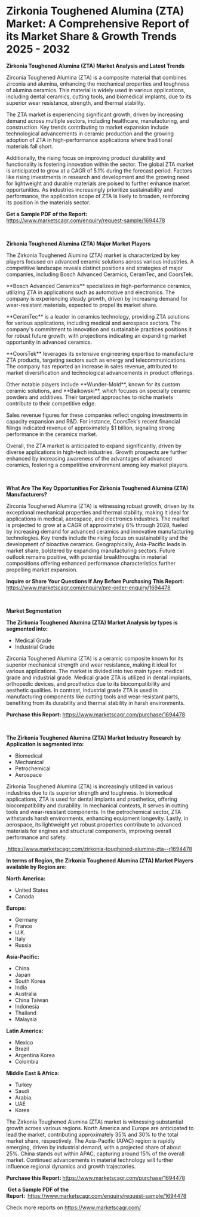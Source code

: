 <p><h1>Zirkonia Toughened Alumina (ZTA) Market: A Comprehensive Report of its Market Share & Growth Trends 2025 - 2032</h1></p><p><strong>Zirkonia Toughened Alumina (ZTA) Market Analysis and Latest Trends</strong></p>
<p><p>Zirconia Toughened Alumina (ZTA) is a composite material that combines zirconia and alumina, enhancing the mechanical properties and toughness of alumina ceramics. This material is widely used in various applications, including dental ceramics, cutting tools, and biomedical implants, due to its superior wear resistance, strength, and thermal stability.</p><p>The ZTA market is experiencing significant growth, driven by increasing demand across multiple sectors, including healthcare, manufacturing, and construction. Key trends contributing to market expansion include technological advancements in ceramic production and the growing adoption of ZTA in high-performance applications where traditional materials fall short. </p><p>Additionally, the rising focus on improving product durability and functionality is fostering innovation within the sector. The global ZTA market is anticipated to grow at a CAGR of 5.1% during the forecast period. Factors like rising investments in research and development and the growing need for lightweight and durable materials are poised to further enhance market opportunities. As industries increasingly prioritize sustainability and performance, the application scope of ZTA is likely to broaden, reinforcing its position in the materials sector.</p></p>
<p><strong>Get a Sample PDF of the Report:&nbsp;</strong> <a href="https://www.marketscagr.com/enquiry/request-sample/1694478?utm_campaign=2637&utm_medium=2&utm_source=Github&utm_content=ia&utm_term=24032025&utm_id=zirkonia-toughened-alumina-zta">https://www.marketscagr.com/enquiry/request-sample/1694478</a></p>
<p>&nbsp;</p>
<p><strong>Zirkonia Toughened Alumina (ZTA) Major Market Players</strong></p>
<p><p>The Zirkonia Toughened Alumina (ZTA) market is characterized by key players focused on advanced ceramic solutions across various industries. A competitive landscape reveals distinct positions and strategies of major companies, including Bosch Advanced Ceramics, CeramTec, and CoorsTek.</p><p>**Bosch Advanced Ceramics** specializes in high-performance ceramics, utilizing ZTA in applications such as automotive and electronics. The company is experiencing steady growth, driven by increasing demand for wear-resistant materials, expected to propel its market share.</p><p>**CeramTec** is a leader in ceramics technology, providing ZTA solutions for various applications, including medical and aerospace sectors. The company's commitment to innovation and sustainable practices positions it for robust future growth, with projections indicating an expanding market opportunity in advanced ceramics.</p><p>**CoorsTek** leverages its extensive engineering expertise to manufacture ZTA products, targeting sectors such as energy and telecommunications. The company has reported an increase in sales revenue, attributed to market diversification and technological advancements in product offerings.</p><p>Other notable players include **Wunder-Mold**, known for its custom ceramic solutions, and **Baikowski**, which focuses on specialty ceramic powders and additives. Their targeted approaches to niche markets contribute to their competitive edge.</p><p>Sales revenue figures for these companies reflect ongoing investments in capacity expansion and R&D. For instance, CoorsTek's recent financial filings indicated revenue of approximately $1 billion, signaling strong performance in the ceramics market.</p><p>Overall, the ZTA market is anticipated to expand significantly, driven by diverse applications in high-tech industries. Growth prospects are further enhanced by increasing awareness of the advantages of advanced ceramics, fostering a competitive environment among key market players.</p></p>
<p>&nbsp;</p>
<p><strong>What Are The Key Opportunities For Zirkonia Toughened Alumina (ZTA) Manufacturers?</strong></p>
<p><p>Zirconia Toughened Alumina (ZTA) is witnessing robust growth, driven by its exceptional mechanical properties and thermal stability, making it ideal for applications in medical, aerospace, and electronics industries. The market is projected to grow at a CAGR of approximately 6% through 2028, fueled by increasing demand for advanced ceramics and innovative manufacturing technologies. Key trends include the rising focus on sustainability and the development of bioactive ceramics. Geographically, Asia-Pacific leads in market share, bolstered by expanding manufacturing sectors. Future outlook remains positive, with potential breakthroughs in material compositions offering enhanced performance characteristics further propelling market expansion.</p></p>
<p><strong>Inquire or Share Your Questions If Any Before Purchasing This Report:</strong> <a href="https://www.marketscagr.com/enquiry/pre-order-enquiry/1694478?utm_campaign=2637&utm_medium=2&utm_source=Github&utm_content=ia&utm_term=24032025&utm_id=zirkonia-toughened-alumina-zta">https://www.marketscagr.com/enquiry/pre-order-enquiry/1694478</a></p>
<p>&nbsp;</p>
<p><strong>Market Segmentation</strong></p>
<p><strong>The Zirkonia Toughened Alumina (ZTA) Market Analysis by types is segmented into:</strong></p>
<p><ul><li>Medical Grade</li><li>Industrial Grade</li></ul></p>
<p><p>Zirconia Toughened Alumina (ZTA) is a ceramic composite known for its superior mechanical strength and wear resistance, making it ideal for various applications. The market is divided into two main types: medical grade and industrial grade. Medical grade ZTA is utilized in dental implants, orthopedic devices, and prosthetics due to its biocompatibility and aesthetic qualities. In contrast, industrial grade ZTA is used in manufacturing components like cutting tools and wear-resistant parts, benefiting from its durability and thermal stability in harsh environments.</p></p>
<p><strong>Purchase this Report:&nbsp;</strong><a href="https://www.marketscagr.com/purchase/1694478?utm_campaign=2637&utm_medium=2&utm_source=Github&utm_content=ia&utm_term=24032025&utm_id=zirkonia-toughened-alumina-zta">https://www.marketscagr.com/purchase/1694478</a></p>
<p>&nbsp;</p>
<p><strong>The Zirkonia Toughened Alumina (ZTA) Market Industry Research by Application is segmented into:</strong></p>
<p><ul><li>Biomedical</li><li>Mechanical</li><li>Petrochemical</li><li>Aerospace</li></ul></p>
<p><p>Zirkonia Toughened Alumina (ZTA) is increasingly utilized in various industries due to its superior strength and toughness. In biomedical applications, ZTA is used for dental implants and prosthetics, offering biocompatibility and durability. In mechanical contexts, it serves in cutting tools and wear-resistant components. In the petrochemical sector, ZTA withstands harsh environments, enhancing equipment longevity. Lastly, in aerospace, its lightweight yet robust properties contribute to advanced materials for engines and structural components, improving overall performance and safety.</p></p>
<p><a href="https://www.marketscagr.com/zirkonia-toughened-alumina-zta--r1694478?utm_campaign=2637&utm_medium=2&utm_source=Github&utm_content=ia&utm_term=24032025&utm_id=zirkonia-toughened-alumina-zta">&nbsp;https://www.marketscagr.com/zirkonia-toughened-alumina-zta--r1694478</a></p>
<p><strong>In terms of Region, the Zirkonia Toughened Alumina (ZTA) Market Players available by Region are:</strong></p>
<p>
    <p> <strong> North America: </strong>
        <ul>
            <li>United States</li>
            <li>Canada</li>
        </ul>
        </p> 
    <p> <strong> Europe: </strong>
        <ul>
            <li>Germany</li>
            <li>France</li>
            <li>U.K.</li>
            <li>Italy</li>
            <li>Russia</li>
        </ul>
        </p> 
    <p> <strong> Asia-Pacific: </strong>
        <ul>
            <li>China</li>
            <li>Japan</li>
            <li>South Korea</li>
            <li>India</li>
            <li>Australia</li>
            <li>China Taiwan</li>
            <li>Indonesia</li>
            <li>Thailand</li>
            <li>Malaysia</li>
        </ul>
        </p> 
    <p> <strong> Latin America: </strong>
        <ul>
            <li>Mexico</li>
            <li>Brazil</li>
            <li>Argentina Korea</li>
            <li>Colombia</li>
        </ul>
        </p> 
    <p> <strong> Middle East & Africa: </strong>
        <ul>
            <li>Turkey</li>
            <li>Saudi</li>
            <li>Arabia</li>
            <li>UAE</li>
            <li>Korea</li>
        </ul>
    </p>
    </p>
<p><p>The Zirkonia Toughened Alumina (ZTA) market is witnessing substantial growth across various regions. North America and Europe are anticipated to lead the market, contributing approximately 35% and 30% to the total market share, respectively. The Asia-Pacific (APAC) region is rapidly emerging, driven by industrial demand, with a projected share of about 25%. China stands out within APAC, capturing around 15% of the overall market. Continued advancements in material technology will further influence regional dynamics and growth trajectories.</p></p>
<p><strong>Purchase this Report: </strong><a href="https://www.marketscagr.com/purchase/1694478?utm_campaign=2637&utm_medium=2&utm_source=Github&utm_content=ia&utm_term=24032025&utm_id=zirkonia-toughened-alumina-zta">https://www.marketscagr.com/purchase/1694478</a></p>
<p>&nbsp;<strong>Get a Sample PDF of the Report:&nbsp;&nbsp;</strong><a href="https://www.marketscagr.com/enquiry/request-sample/1694478?utm_campaign=2637&utm_medium=2&utm_source=Github&utm_content=ia&utm_term=24032025&utm_id=zirkonia-toughened-alumina-zta">https://www.marketscagr.com/enquiry/request-sample/1694478</a></p>
<p><strong></strong></p>
<p>Check more reports on <a href="https://www.marketscagr.com/?utm_campaign=2637&utm_medium=2&utm_source=Github&utm_content=ia&utm_term=24032025&utm_id=zirkonia-toughened-alumina-zta">https://www.marketscagr.com/</a></p>